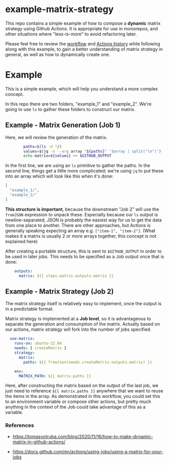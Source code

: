 # example-matrix-strategy

This repo contains a simple example of how to compose a **dynamic** matrix strategy using Github Actions.  It is appropriate for use in monorepos, and other situations where "less-is-more" to avoid refactoring later.

Please feel free to review the [workflow](https://github.com/karldreher/example-matrix-strategy/blob/main/.github/workflows/main.yaml) and [Actions history](https://github.com/karldreher/example-matrix-strategy/actions) while following along with this example, to gain a better understanding of matrix strategy in general, as well as how to dynamically create one.

# Example

This is a simple example, which will help you understand a more complex concept.

In this repo there are two folders, "example_1" and "example_2".
We're going to use `ls` to gather these folders to construct our matrix.

## Example - Matrix Generation (Job 1)

Here, we will review the generation of the matrix.

```bash
        paths=$(ls -d */)
        values=$(jq -n --arg array "${paths}" '$array | split("\n")')
        echo matrix=${values} >> $GITHUB_OUTPUT
```
In the first line, we are using an `ls` primitive to gather the paths.
In the second line, things get a little more complicated; we're using `jq` to put these into an array which will look like this when it's done:

```json
[
  "example_1/",
  "example_2/"
]
```

**This structure is important**, because the downstream "Job 2" will use the `fromJSON` expression to unpack these.  Especially because our `ls` output is newline-separated, JSON is probably the easiest way for us to get the data from one place to another.  There are other approaches, but Actions is generally speaking expecting an array e.g. `["item-1", "item-2"]`.  (What makes it a matrix is usually 2 or more arrays together, this concept is not explained here)

After creating a portable structure, this is sent to `$GITHUB_OUTPUT` in order to be used in later jobs.  This needs to be specified as a Job output once that is done:

```yaml
    outputs:
      matrix: ${{ steps.matrix.outputs.matrix }}
```

## Example - Matrix Strategy (Job 2)

The matrix strategy itself is relatively easy to implement, once the output is in a predictable format.

Matrix strategy is implemented at a **Job level**, so it is advantageous to separate the generation and consumption of the matrix.  Actually based on our actions, matrix strategy will fork into the number of jobs specified.

```yaml
  use-matrix:
    runs-on: ubuntu-22.04
    needs: [ createMatrix ]
    strategy:
      matrix:
        paths: ${{ fromJson(needs.createMatrix.outputs.matrix) }}

    env:
      MATRIX_PATH: ${{ matrix.paths }}
```

Here, after constructing the matrix based on the output of the last job, we just need to reference `${{ matrix.paths }}` anywhere that we want to reuse the items in the array.  As demonstrated in this workflow, you could set this to an environment variable or compose other actions, but pretty much anything in the context of the Job could take advantage of this as a variable.

### References

- https://tomasvotruba.com/blog/2020/11/16/how-to-make-dynamic-matrix-in-github-actions/

- https://docs.github.com/en/actions/using-jobs/using-a-matrix-for-your-jobs
